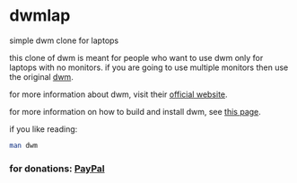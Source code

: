 # dwmlap

simple dwm clone for laptops

this clone of dwm is meant for people who want to use dwm only for laptops with no monitors.
if you are going to use multiple monitors then use the original [dwm](https://git.suckless.org/dwm).

for more information about dwm, visit their [official website](https://dwm.suckless.org/).

for more information on how to build and install dwm, see [this page](https://git.suckless.org/dwm/file/README.html).

if you like reading:

```sh
man dwm
```

### for donations: [PayPal](https://paypal.me/H7moudiGamer)
